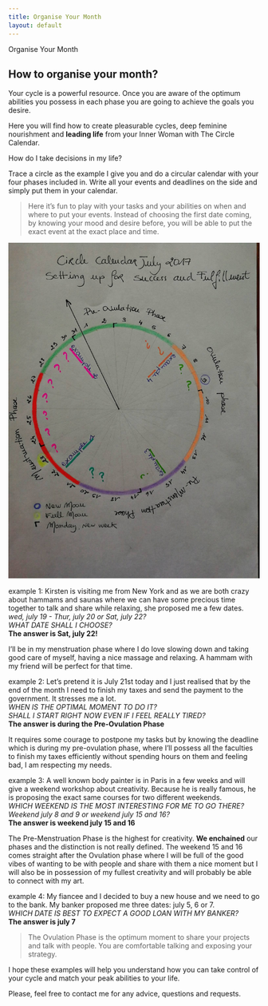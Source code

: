 ```yaml
---
title: Organise Your Month
layout: default
---
```


<section id="home" class="module-hero module-parallax module-fade module-full-height bg-dark-50" data-background="/assets/images/20.jpeg">

  <div class="hs-caption container">
    <div class="caption-content">
      <div class="hs-title-size-3 font-alt m-b-20">
        Organise Your Month
      </div>
    </div>
  </div>

</section >

<div class="wrapper">
<div class="container-fluid">

<div class="row relative">

<div class="col-sm-12 col-md-12">

<section id="bless" markdown="1">


# How to organise your month?

Your cycle is a powerful resource. Once you are aware of the optimum abilities you possess in each phase you are going to achieve the goals you desire.

Here you will find how to create pleasurable cycles, deep feminine nourishment and **leading life** from your Inner Woman with <span class="pink-font">The Circle Calendar.</span>

How do I take decisions in my life?

Trace a circle as the example I give you and do a circular calendar with your four phases included in.
Write all your events and deadlines on the side and simply put them in your calendar.

>Here it’s fun to play with your tasks and your abilities on when and where to put your events. Instead of choosing the first date coming, by knowing your mood and desire before, you will be able to put the exact event at the exact place and time.

![circle](/assets/images/circle.jpg)


<span class="under">example 1:</span> Kirsten is visiting me from New York and as we are both crazy about hammams and saunas where we can have some precious time together to talk and share while relaxing, she proposed me a few dates.
<br>*wed, july 19 - Thur, july 20 or Sat, july 22?*
<br>*WHAT DATE SHALL I CHOOSE?*
<br>**The answer is Sat, july 22!**


I’ll be in my menstruation phase where I do love slowing down and taking good care of myself, having a nice massage and relaxing. A hammam with my friend will be perfect for that time.

<span class="under">example 2:</span> Let’s pretend it is July 21st today and I just realised that by the end of the month I need to finish my taxes and send the payment to the government. It stresses me a lot.
<br>*WHEN IS THE OPTIMAL MOMENT TO DO IT?*
<br>*SHALL I START RIGHT NOW EVEN IF I FEEL REALLY TIRED?*
<br>**The answer is during the Pre-Ovulation Phase**

It requires some courage to postpone my tasks but by knowing the deadline which is during my pre-ovulation phase, where I’ll possess all the faculties to finish my taxes efficiently without spending hours on them and feeling bad, I am respecting my needs.

<span class="under">example 3:</span> A well known body painter is in Paris in a few weeks and will give a weekend workshop about creativity. Because he is really famous, he is proposing the exact same courses for two different weekends.
<br>*WHICH WEEKEND IS THE MOST INTERESTING FOR ME TO GO THERE?*
<br>*Weekend july 8 and 9 or weekend july 15 and 16?*
<br>**The answer is weekend july 15 and 16**

The Pre-Menstruation Phase is the highest for creativity. **We enchained** our phases and the distinction is not really defined. The weekend 15 and 16 comes straight after the Ovulation phase where I will be full of the good vibes of wanting to be with people and share with them a nice moment but I will also be in possession of my fullest creativity and will probably be able to connect with my art.

<span class="under">example 4:</span> My fiancee and I decided to buy a new house and we need to go to the bank. My banker proposed me three dates: july 5, 6 or 7.
<br>*WHICH DATE IS BEST TO EXPECT A GOOD LOAN WITH MY BANKER?*
<br>**The answer is july 7**

>The Ovulation Phase is the optimum moment to share your projects and talk with people. You are comfortable talking and exposing your strategy.

I hope these examples will help you understand how you can take control of your cycle and match your peak abilities to your life.

Please, feel free to contact me for any advice, questions and requests.

</section>

</div>
</div>
</div>
</div>
